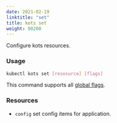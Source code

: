 ```yaml
---
date: 2021-02-19
linktitle: "set"
title: kots set
weight: 90200
---
```


Configure kots resources.

### Usage

```bash
kubectl kots set [resosurce] [flags]
```

This command supports all [global flags](/kots-cli/global-flags/).

### Resources

* `config` set config items for application.
